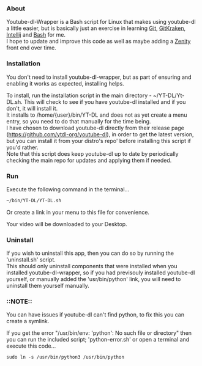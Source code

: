 <h3>About</h3>

Youtube-dl-Wrapper is a Bash script for Linux that makes using youtube-dl a little easier, but is basically just an exercise in learning [Git](https://git-scm.com/), [GitKraken](https://www.gitkraken.com/), [Intellij](https://www.jetbrains.com/idea/) and [Bash](https://www.gnu.org/software/bash/) for me.<br />
I hope to update and improve this code as well as maybe adding a [Zenity](https://wiki.gnome.org/Projects/Zenity) front end over time.<br />

<h3>Installation</h3>

You don't need to install youtube-dl-wrapper, but as part of ensuring and enabling it works as expected, installing helps.<br />

To install, run the installation script in the main directory - ~/YT-DL/Yt-DL.sh. This will check to see if you have youtube-dl installed and if you don't, it will install it.<br />
It installs to /home/{user}/bin/YT-DL and does not as yet create a menu entry, so you need to do that manually for the time being.<br />
I have chosen to download youtube-dl directly from their release page (https://github.com/ytdl-org/youtube-dl), in order to get  the latest version, but you can install it from your distro's repo' before installing this script if you'd rather.<br />
Note that this script does keep youtube-dl up to date by periodically checking the main repo for updates and applying them if needed.

<h3>Run</h3>

Execute the following command in the terminal...
```` bash 
~/bin/YT-DL/YT-DL.sh
````
Or create a link in your menu to this file for convenience.

Your video will be downloaded to your Desktop.

<h3>Uninstall</h3>

If you wish to uninstall this app, then you can do so by running the 'uninstall.sh' script.<br />
This should only uninstall components that were installed when you installed youtube-dl-wrapper, so if you had previsouly installed youtube-dl yourself, or manually added the 'usr/bin/python' link, you will need to uninstall them yourself manually.

<h3>::NOTE::</h3>

You can have issues if youtube-dl can't find python, to fix this you can create a symlink.<br />

If you get the error "/usr/bin/env: 'python': No such file or directory" then you can run the included script; 'python-error.sh' or open a terminal and execute this code...<br />
```bash{16}
sudo ln -s /usr/bin/python3 /usr/bin/python
```